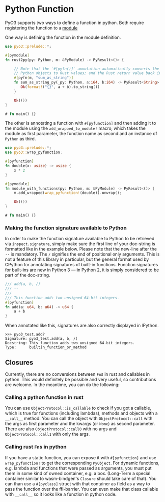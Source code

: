 # Python Function

PyO3 supports two ways to define a function in python. Both require registering
the function to a [module](./module.md)

One way is defining the function in the module definition.

```rust
use pyo3::prelude::*;

#[pymodule]
fn rust2py(py: Python, m: &PyModule) -> PyResult<()> {

    // Note that the `#[pyfn()]` annotation automatically converts the arguments from
    // Python objects to Rust values; and the Rust return value back into a Python object.
    #[pyfn(m, "sum_as_string")]
    fn sum_as_string_py(_py: Python, a:i64, b:i64) -> PyResult<String> {
       Ok(format!("{}", a + b).to_string())
    }

    Ok(())
}

# fn main() {}
```

The other is annotating a function with `#[pyfunction]` and then adding it
to the module using the `add_wrapped_to_module!` macro, which takes the module
as first parameter, the function name as second and an instance of `Python`
as third.

```rust
use pyo3::prelude::*;
use pyo3::wrap_pyfunction;

#[pyfunction]
fn double(x: usize) -> usize {
    x * 2
}

#[pymodule]
fn module_with_functions(py: Python, m: &PyModule) -> PyResult<()> {
    m.add_wrapped(wrap_pyfunction!(double)).unwrap();

    Ok(())
}

# fn main() {}
```

### Making the function signature available to Python

In order to make the function signature available to Python to be retrieved via
`inspect.signature`, simply make sure the first line of your doc-string is
formatted like in the example below. Please note that the new-line after the
`--` is mandatory. The `/` signifies the end of positional only arguments. This
is not a feature of this library in particular, but the general format used by
CPython for annotating signatures of built-in functions. Function signatures for
built-ins are new in Python 3 — in Python 2, it is simply considered to be part
of the doc-string.

```rust
/// add(a, b, /)
/// --
///
/// This function adds two unsigned 64-bit integers.
#[pyfunction]
fn add(a: u64, b: u64) -> u64 {
    a + b
}
```

When annotated like this, signatures are also correctly displayed in IPython.
```
>>> pyo3_test.add?
Signature: pyo3_test.add(a, b, /)
Docstring: This function adds two unsigned 64-bit integers.
Type:      builtin_function_or_method
```

## Closures

Currently, there are no conversions between `Fn`s in rust and callables in python. This would definitely be possible and very useful, so contributions are welcome. In the meantime, you can do the following:

### Calling a python function in rust

You can use `ObjectProtocol::is_callable` to check if you got a callable, which is true for functions (including lambdas), methods and objects with a `__call__` method. You can call the object with `ObjectProtocol::call` with the args as first parameter and the kwargs (or `None`) as second parameter. There are also `ObjectProtocol::call0` with no args and `ObjectProtocol::call1` with only the args.

### Calling rust `Fn`s in python

If you have a static function, you can expose it with `#[pyfunction]` and use `wrap_pyfunction!` to get the corresponding `PyObject`. For dynamic functions, e.g. lambda and functions that were passed as arguments, you must put them in some kind of owned container, e.g. a box. (Long-Term a special container similar to wasm-bindgen's `Closure` should take care of that). You can than use a `#[pyclass]` struct with that container as field as a way to pass the function over the ffi-barrier. You can even make that class callable with `__call__` so it looks like a function in python code.

